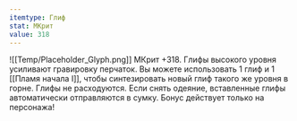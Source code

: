 ```yaml
---
itemtype: Глиф
stat: МКрит 
value: 318
---
```

![[Temp/Placeholder_Glyph.png]]
МКрит +318. Глифы высокого уровня усиливают гравировку перчаток. Вы можете использовать 1 глиф и 1 [[Пламя начала I]], чтобы синтезировать новый глиф такого же уровня в горне. Глифы не расходуются. Если снять одеяние, вставленные глифы автоматически отправляются в сумку. Бонус действует только на персонажа!
